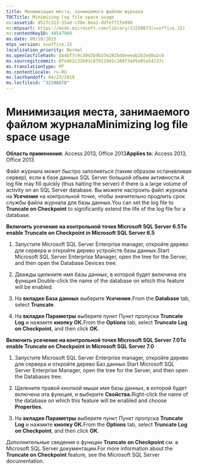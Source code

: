 ```yaml
---
title: Минимизация места, занимаемого файлом журнала
TOCTitle: Minimizing log file space usage
ms:assetid: d527c313-35ad-c30e-6ea1-ddfeff1fe890
ms:mtpsurl: https://msdn.microsoft.com/library/JJ250073(v=office.15)
ms:contentKeyID: 48547960
ms.date: 09/18/2015
mtps_version: v=office.15
localization_priority: Normal
ms.openlocfilehash: da4bf7c9c30d3b9b37e2835ddeeeab2b2ed8a2c6
ms.sourcegitcommit: 8fe462c32b91c87911942c188f3445e85a54137c
ms.translationtype: MT
ms.contentlocale: ru-RU
ms.lasthandoff: 04/23/2019
ms.locfileid: "32288878"
---
```

# <a name="minimizing-log-file-space-usage"></a><span data-ttu-id="0564e-102">Минимизация места, занимаемого файлом журнала</span><span class="sxs-lookup"><span data-stu-id="0564e-102">Minimizing log file space usage</span></span>

<span data-ttu-id="0564e-103">**Область применения**: Access 2013, Office 2013</span><span class="sxs-lookup"><span data-stu-id="0564e-103">**Applies to**: Access 2013, Office 2013</span></span>

<span data-ttu-id="0564e-104">Файл журнала может быстро заполняться (таким образом останавливая сервер), если в базе данных SQL Server большой объем активности.</span><span class="sxs-lookup"><span data-stu-id="0564e-104">A log file may fill quickly (thus halting the server) if there is a large volume of activity on an SQL Server database.</span></span> <span data-ttu-id="0564e-105">Вы можете настроить файл журнала на **Усечение** на контрольной точке, чтобы значительно продлить срок службы файла журнала для базы данных.</span><span class="sxs-lookup"><span data-stu-id="0564e-105">You can set the log file to **Truncate on Checkpoint** to significantly extend the life of the log file for a database.</span></span>

<span data-ttu-id="0564e-106">**Включить усечение на контрольной точке Microsoft SQL Server 6.5**</span><span class="sxs-lookup"><span data-stu-id="0564e-106">**To enable Truncate on Checkpoint in Microsoft SQL Server 6.5**</span></span>

1.  <span data-ttu-id="0564e-107">Запустите Microsoft SQL Server Enterprise manager, откройте дерево для сервера и откройте дерево устройств базы данных.</span><span class="sxs-lookup"><span data-stu-id="0564e-107">Start Microsoft SQL Server Enterprise Manager, open the tree for the Server, and then open the Database Devices tree.</span></span>

2.  <span data-ttu-id="0564e-108">Дважды щелкните имя базы данных, в которой будет включена эта функция.</span><span class="sxs-lookup"><span data-stu-id="0564e-108">Double-click the name of the database on which this feature will be enabled.</span></span>

3.  <span data-ttu-id="0564e-109">На **вкладке База данных** выберите **Усечение.**</span><span class="sxs-lookup"><span data-stu-id="0564e-109">From the **Database** tab, select **Truncate**.</span></span>

4.  <span data-ttu-id="0564e-110">На **вкладке Параметры** выберите пункт Пункт пропуска **Truncate Log** и нажмите **кнопку ОК.**</span><span class="sxs-lookup"><span data-stu-id="0564e-110">From the **Options** tab, select **Truncate Log on Checkpoint**, and then click **OK**.</span></span>

<span data-ttu-id="0564e-111">**Включить усечение на контрольной точке Microsoft SQL Server 7.0**</span><span class="sxs-lookup"><span data-stu-id="0564e-111">**To enable Truncate on Checkpoint in Microsoft SQL Server 7.0**</span></span>

1.  <span data-ttu-id="0564e-112">Запустите Microsoft SQL Server Enterprise manager, откройте дерево для сервера и откройте дерево Баз данных.</span><span class="sxs-lookup"><span data-stu-id="0564e-112">Start Microsoft SQL Server Enterprise Manager, open the tree for the Server, and then open the Databases tree.</span></span>

2.  <span data-ttu-id="0564e-113">Щелкните правой кнопкой мыши имя базы данных, в которой будет включена эта функция, и выберите **Свойства.**</span><span class="sxs-lookup"><span data-stu-id="0564e-113">Right-click the name of the database on which this feature will be enabled and choose **Properties**.</span></span>

3.  <span data-ttu-id="0564e-114">На **вкладке Параметры** выберите пункт Пункт пропуска **Truncate Log** и нажмите **кнопку ОК.**</span><span class="sxs-lookup"><span data-stu-id="0564e-114">From the **Options** tab, select **Truncate Log on Checkpoint**, and then click **OK**.</span></span>

<span data-ttu-id="0564e-115">Дополнительные сведения о функции **Truncate on Checkpoint** см. в Microsoft SQL Server документации.</span><span class="sxs-lookup"><span data-stu-id="0564e-115">For more information about the **Truncate on Checkpoint** feature, see the Microsoft SQL Server documentation.</span></span>


